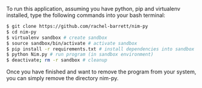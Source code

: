 To run this application, assuming you have python, pip and virtualenv installed, type the following commands into your bash terminal:

``` bash
$ git clone https://github.com/rachel-barrett/nim-py
$ cd nim-py
$ virtualenv sandbox # create sandbox
$ source sandbox/bin/activate # activate sandbox
$ pip install -r requirements.txt # install dependencies into sandbox
$ python Nim.py # run program (in sandbox environment)
$ deactivate; rm -r sandbox # cleanup
```
Once you have finished and want to remove the program from your system, you can simply remove the directory nim-py.
